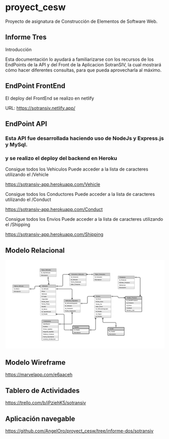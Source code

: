 # proyect_cesw
Proyecto de asignatura de Construcción de Elementos de Software Web.  

## Informe Tres

Introducción

Esta documentación lo ayudará a familiarizarse con los recursos de los EndPoints de la API y del Front de la Aplicacion SotranSIV,  la cual mostrará cómo hacer diferentes consultas, para que pueda aprovecharla al máximo.

## EndPoint FrontEnd
El deploy del FrontEnd se realizo en netlify 

URL: https://sotransiv.netlify.app/

## EndPoint API

### Esta API fue desarrollada  haciendo uso de NodeJs y Express.js y MySql.
### y se realizo el deploy del backend en Heroku 

Consigue todos los Vehiculos
Puede acceder a la lista de caracteres utilizando el /Vehicle

https://sotransiv-app.herokuapp.com/Vehicle

Consigue todos los Conductores
Puede acceder a la lista de caracteres utilizando el /Conduct

https://sotransiv-app.herokuapp.com/Conduct

Consigue todos los Envios
Puede acceder a la lista de caracteres utilizando el /Shipping

https://sotransiv-app.herokuapp.com/Shipping


## Modelo Relacional
![Modelo Relacional](modelo_relacional.png)

## Modelo Wireframe
https://marvelapp.com/e6aaceh

## Tablero de Actividades
https://trello.com/b/iPziehK5/sotransiv

## Aplicación navegable
https://github.com/AngelOro/proyect_cesw/tree/informe-dos/sotransiv


